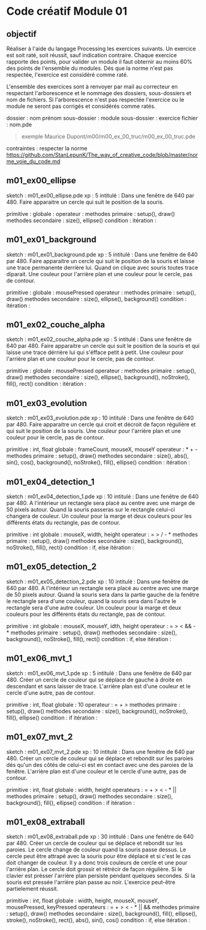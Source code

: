 # Code créatif Module 01

## objectif
Réaliser à l'aide du langage Processing les exercices suivants.
Un exercice est soit raté, soit réussit, sauf indication contraire.
Chaque exercice rapporte des points, pour valider un module il faut obternir au moins 60% des points de l'ensemble du modules.
Dés que la norme n'est pas respectée, l'exercice est considéré comme raté.

L'ensemble des exercices sont à renvoyer par mail au correcteur en respectant l'arborescence et le nommage des dossiers, sous-dossiers et nom de fichiers. Si l'arborescence n'est pas respectée l'exercice ou le module ne seront pas corrigés et considérés comme ratés.

dossier : nom prénom
sous-dossier : module
sous-dossier : exercice
fichier : nom.pde

>exemple
Maurice Dupont/m00/m00_ex_00_truc/m00_ex_00_truc.pde

contraintes : 
respecter la norme https://github.com/StanLepunK/The_way_of_creative_code/blob/master/norme_voie_du_code.md


## m01_ex00_ellipse

sketch : m01_ex00_ellipse.pde
xp : 5
intitulé :
Dans une fenêtre de 640 par 480.
Faire apparaitre un cercle qui suit le position de la souris.

primitive : 
globale : 
operateur : 
methodes primaire : setup(), draw()
methodes secondaire : size(), ellipse()
condition :
itération :

## m01_ex01_background

sketch : m01_ex01_background.pde
xp : 5
intitulé :
Dans une fenêtre de 640 par 480.
Faire apparaitre un cercle qui suit le position de la souris et laisse une trace permanente derrière lui.
Quand on clique avec souris toutes trace diparait.
Une couleur pour l'arrière plan et une couleur pour le cercle, pas de contour.

primitive : 
globale : mousePressed
operateur : 
methodes primaire : setup(), draw()
methodes secondaire : size(), ellipse(), background()
condition :
itération :

## m01_ex02_couche_alpha

sketch : m01_ex02_couche_alpha.pde
xp : 5
intitulé :
Dans une fenêtre de 640 par 480.
Faire apparaitre un cercle qui suit le position de la souris et qui laisse une trace dérrière lui qui s'éfface petit à petit.
Une couleur pour l'arrière plan et une couleur pour le cercle, pas de contour.

primitive : 
globale : mousePressed
operateur : 
methodes primaire : setup(), draw()
methodes secondaire : size(), ellipse(), background(), noStroke(), fill(), rect()
condition :
itération :

## m01_ex03_evolution

sketch : m01_ex03_evolution.pde
xp : 10
intitulé : 
Dans une fenêtre de 640 par 480.
Faire apparaitre un cercle qui croit et décroit de façon régulière et qui suit le position de la souris.
Une couleur pour l'arrière plan et une couleur pour le cercle, pas de contour.

primitive : int, float
globale : frameCount, mouseX, mouseY
operateur : * + -
methodes primaire : setup(), draw()
methodes secondaire : size(), abs(), sin(), cos(), background(), noStroke(), fill(), ellipse()
condition :
itération :

## m01_ex04_detection_1

sketch : m01_ex04_detection_1.pde
xp : 10
intitulé : 
Dans une fenêtre de 640 par 480.
A l'intérieur un rectangle sera placé au centre avec une marge de 50 pixels autour.
Quand la souris passeras sur le rectangle celui-ci changera de couleur.
Un couleur pour la marge et deux couleurs pour les différents états du rectangle, pas de contour.

primitive : int
globale : mouseX, width, height
operateur : = > / - *
methodes primaire : setup(), draw()
methodes secondaire : size(), background(), noStroke(), fill(), rect()
condition : if, else
itération :

## m01_ex05_detection_2

sketch : m01_ex05_detection_2.pde
xp : 10
intitulé : 
Dans une fenêtre de 640 par 480.
A l'intérieur un rectangle sera placé au centre avec une marge de 50 pixels autour.
Quand la souris sera dans la partie gauche de la fenêtre le rectangle sera d'une couleur, quand la souris sera dans l'autre le rectangle sera d'une autre couleur.
Un couleur pour la marge et deux couleurs pour les différents états du rectangle, pas de contour.


primitive : int
globale : mouseX, mouseY, idth, height
operateur : = > < && - *
methodes primaire : setup(), draw()
methodes secondaire : size(), background(), noStroke(), fill(), rect()
condition : if, else
itération :

## m01_ex06_mvt_1

sketch : m01_ex06_mvt_1.pde
xp : 5
intitulé : 
Dans une fenêtre de 640 par 480. 
Créer un cercle de couleur qui se déplace de gauche à droite en descendant et sans laisser de trace.
L'arrière plan est d'une couleur et le cercle d'une autre, pas de contour.


primitive : int, float
globale : 10
operateur : = + >
methodes primaire : setup(), draw()
methodes secondaire : size(), background(), noStroke(), fill(), ellipse()
condition : if
itération :

## m01_ex07_mvt_2

sketch : m01_ex07_mvt_2.pde
xp : 10
intitulé : 
Dans une fenêtre de 640 par 480.
Créer un cercle de couleur qui se déplace et rebondit sur les paroies dés qu'un des côtés de celui-ci est en contact avec une des paroies de la fenêtre.
L'arrière plan est d'une couleur et le cercle d'une autre, pas de contour.


primitive : int, float
globale : width, height
operateurs : = + > < - * ||
methodes primaire : setup(), draw()
methodes secondaire : size(), background(), fill(), ellipse()
condition : if
itération :

## m01_ex08_extraball

sketch : m01_ex08_extraball.pde
xp : 30
intitulé : 
Dans une fenêtre de 640 par 480.
Créer un cercle de couleur qui se déplace et rebondit sur les paroies. 
Le cercle change de couleur quand la souris passe dessus. 
Le cercle peut être attrapé avec la souris pour être déplacé et si c'est le cas doit changer de couleur.
Il y a donc trois couleurs de cercle et une pour l'arrière plan. 
Le cercle doit grossir et rétrécir de façon régulière.
Si le clavier est présser l'arrière plan persiste pendant quelques secondes.
Si la souris est pressée l'arrière plan passe au noir.
L'exercice peut-être partielement réussit.

primitive : int, float
globale : width, height, mouseX, mouseY, mousePressed, keyPressed
operateurs : = + > < - * || &&
methodes primaire : setup(), draw()
methodes secondaire : size(), background(), fill(), ellipse(), stroke(), noStroke(), rect(), abs(), sin(), cos()
condition : if, else
itération :


